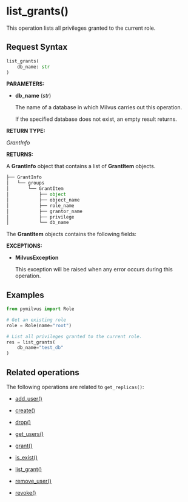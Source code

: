 # list_grants()

This operation lists all privileges granted to the current role.

## Request Syntax

```python
list_grants(
    db_name: str
)
```

**PARAMETERS:**

- **db_name** (*str*)

    The name of a database in which Milvus carries out this operation.

    If the specified database does not exist, an empty result returns.

**RETURN TYPE:**

*GrantInfo*

**RETURNS:**

A **GrantInfo** object that contains a list of **GrantItem** objects.

```python
├── GrantInfo
│   └── groups  
│       └── GrantItem
│           ├── object
│           ├── object_name
│           ├── role_name
│           ├── grantor_name
│           ├── privilege
│           └── db_name
```

The **GrantItem** objects contains the following fields:

**EXCEPTIONS:**

- **MilvusException**

    This exception will be raised when any error occurs during this operation.

## Examples

```python
from pymilvus import Role

# Get an existing role
role = Role(name="root")

# List all privileges granted to the current role.
res = list_grants(
    db_name="test_db"
)
```

## Related operations

The following operations are related to `get_replicas()`:

- [add_user()](add_user.md)

- [create()](create.md)

- [drop()](drop.md)

- [get_users()](get_users.md)

- [grant()](grant.md)

- [is_exist()](is_exist.md)

- [list_grant()](list_grant.md)

- [remove_user()](remove_user.md)

- [revoke()](revoke.md)

